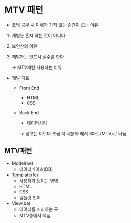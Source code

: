 # MTV 패턴

- 코딩 공부 시 이해가 가지 않는 순간이 오는 이유

1. 개발은 혼자 하는 것이 아니다
2. 보안상의 이유
3. 개발자는 반드시 실수를 한다

   -> MTV패턴 사용하는 이유

- 개발 파트

  - Front End
    - HTML
    - CSS
  - Back End

    - 데이터처리

    -> 장고는 이보다 조금 더 세분화 해서 3파트(MTV)로 나눔

## MTV패턴

- Model(be)
  - 데이터베이스(DB)
- Template(fe)
  - 사용자가 보이는 영역
  - HTML
  - CSS
  - 탬플릿 언어
- View(be)
  - 데이터를 처리하는 곳
  - MTV중에서 핵심
